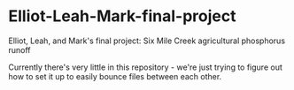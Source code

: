 # Elliot-Leah-Mark-final-project
Elliot, Leah, and Mark's final project: Six Mile Creek agricultural phosphorus runoff

Currently there's very little in this repository - we're just trying to figure out how to set it up to easily bounce files between each other.
